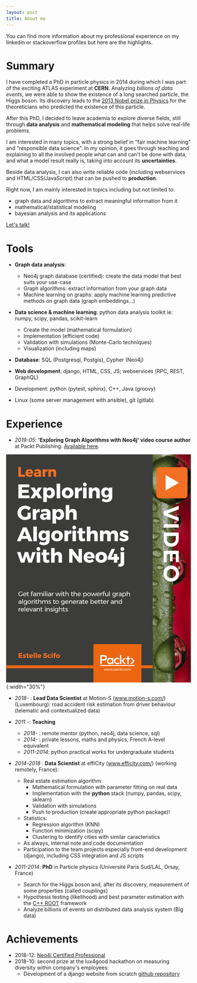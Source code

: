 ```yaml
---
layout: post
title: About me
---
```



You can find more information about my professional experience on my linkedin or stackoverflow profiles but here are the highlights.


# Summary

I have completed a PhD in particle physics in 2014 during which I was part of the exciting ATLAS experiment at **CERN**. Analyzing *billions of data events*, we were able to show the existence of a long searched particle, the Higgs boson. Its discovery leads to the [2013 Nobel prize in Physics](https://www.nobelprize.org/prizes/physics/2013/summary/) for the theoreticians who predicted the existence of this particle.

After this PhD, I decided to leave academia to explore diverse fields, still through **data analysis** and **mathematical modeling** that helps solve real-life problems.

I am interested in many topics, with a strong belief in "fair machine learning" and "responsible data science". In my opinion, it goes through teaching and explaining to all the involved people what can and can't be done with data, and what a model result really is, taking into account its **uncertainties**. 

Beside data analysis, I can also write reliable code (including webservices and HTML/CSS/JavaScript) that can be pushed to **production**.

<div class="info">
<p>Right now, I am mainly interested in topics including but not limited to:
    <ul>
        <li>graph data and algorithms to extract meaningful information from it</li>
		<li>mathematical/statistical modeling</li>
		<li>bayesian analysis and its applications</li>
	</ul> 
</p>
</div>

<div class="warning text-center text-red">
<a href="/contact">Let's talk!</a>
</div>

<!-- <div class="warning"> -->
<!-- I am available for short freelance missions via <a href="https://www.malt.fr/profile/estellescifo">MALT</a>. -->
<!-- </div> -->


# Tools

- **Graph data analysis**:
    - Neo4j graph database (certified): create the data model that best suits your use-case
	- Graph algorithms: extract information from your graph data
	- Machine learning on graphs: apply machine learning predictive methods on graph data (graph embeddings...)

- **Data science & machine learning**: python data analysis toolkit ie: numpy, scipy, pandas, scikit-learn
    - Create the model (mathematical formulation)
    - Implementation (efficient code)
    - Validation with simulations (Monte-Carlo techniques)
    - Visualization (including maps)
- **Database**: SQL (Postgresql, Postgis), Cypher (Neo4j)
- **Web development**: django, HTML, CSS, JS; webservices (RPC, REST, GraphQL)
- Development: python (pytest, sphinx), C++, Java (groovy)
- Linux (some server management with ansible), git (gitlab)



# Experience

- _2019-05_: **'Exploring Graph Algorithms with Neo4j' video course author** at Packt Publishing. [Available here](https://www.packtpub.com/application-development/exploring-graph-algorithms-neo4j-video).

![Course cover](/img/1853654-original.png){:width="30%"}


- _2018-_ : **Lead Data Scientist** at Motion-S (www.motion-s.com/) (Luxembourg): road accident risk estimation from driver behaviour (telematic and contextualized data)


- _2011 -_: **Teaching**
    - _2018-_ : remote mentor (python, neo4j, data science, sql)
    - _2014-_ : private lessons, maths and physics, French A-level equivalent
    - _2011-2014_: python practical works for undergraduate students


- _2014-2018_ : **Data Scientist** at effiCity (www.efficity.com/) (working remotely, France):
    - Real estate estimation algorithm:
	    - Mathematical formulation with parameter fitting on real data
	    - Implementation with the  **python** stack (numpy, pandas, scipy, sklearn)
	    - Validation with simulations
	    - Push to production (create appropriate python package)!
    - Statistics:
	    - Regression algorithm (KNN)
	    - Function minimization (scipy)
	    - Clustering to identify cities with similar caracteristics
    - As always, internal note and code documentation
    - Participation to the team projects especially front-end development (django), including CSS integration and JS scripts


- _2011-2014_: **PhD** in Particle physics (Université Paris Sud/LAL, Orsay, France)
    - Search for the Higgs boson and, after its discovery, measurement of some properties (called _couplings_)
	- Hypothesis testing (likelihood) and best parameter estimation with the [C++ ROOT](//root.cern.ch) framework
	- Analyze billions of events on distributed data analysis system (Big data)


# Achievements

- 2018-12: [Neo4j Certified Professional](https://graphacademy.neo4j.com/certificates/43898ee59d183928339d23f5e21d52276054b3b133d48a03e71bebab024ad242.pdf)
- 2018-10: second prize at the lux4good hackathon on measuring diversity within company's employees:
    - Development of a django website from scratch [github repository](https://github.com/stellasia/l4gims)
